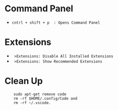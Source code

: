 # Command Panel
* `cntrl + shift + p  : Opens Command Panel `

# Extensions
* ` >Extensions: Disable All Installed Extensions`
* ` >Extensions: Show Recommended Extensions`


# Clean Up 
```shell
    sudo apt-get remove code
    rm -rf $HOME/.config/Code and 
    rm -rf ~/.vscode.
```

